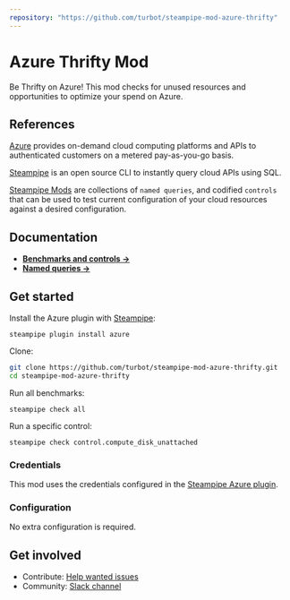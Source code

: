 ```yaml
---
repository: "https://github.com/turbot/steampipe-mod-azure-thrifty"
---
```


# Azure Thrifty Mod

Be Thrifty on Azure! This mod checks for unused resources and opportunities to optimize your spend on Azure.

## References

[Azure](https://azure.microsoft.com) provides on-demand cloud computing platforms and APIs to authenticated customers on a metered pay-as-you-go basis.

[Steampipe](https://steampipe.io) is an open source CLI to instantly query cloud APIs using SQL.

[Steampipe Mods](https://steampipe.io/docs/reference/mod-resources#mod) are collections of `named queries`, and codified `controls` that can be used to test current configuration of your cloud resources against a desired configuration.


## Documentation

- **[Benchmarks and controls →](https://hub.steampipe.io/mods/turbot/azure_thrifty/controls)**
- **[Named queries →](https://hub.steampipe.io/mods/turbot/azure_thrifty/queries)**

## Get started

Install the Azure plugin with [Steampipe](https://steampipe.io):
```shell
steampipe plugin install azure
```

Clone:
```sh
git clone https://github.com/turbot/steampipe-mod-azure-thrifty.git
cd steampipe-mod-azure-thrifty
```

Run all benchmarks:
```shell
steampipe check all
```

Run a specific control:
```shell
steampipe check control.compute_disk_unattached
```

### Credentials

This mod uses the credentials configured in the [Steampipe Azure plugin](https://hub.steampipe.io/plugins/turbot/azure).

### Configuration

No extra configuration is required.

## Get involved

* Contribute: [Help wanted issues](https://github.com/turbot/steampipe-mod-azure-thrifty/labels/help%20wanted)
* Community: [Slack channel](https://join.slack.com/t/steampipe/shared_invite/zt-oij778tv-lYyRTWOTMQYBVAbtPSWs3g)
